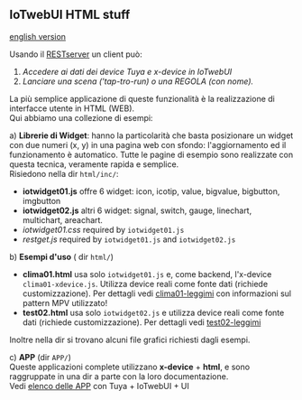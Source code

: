## IoTwebUI HTML stuff
[english version](https://github.com/msillano/IoTwebUI/blob/main/html/README.md)

Usando il [RESTserver](https://github.com/msillano/IoTwebUI/blob/main/RESTserver/LEGGIMI-REST22.md) un client può:
1. _Accedere ai dati dei device Tuya e x-device in IoTwebUI_
2. _Lanciare una scena ('tap-tro-run) o una REGOLA (con nome)._
   
La più semplice applicazione di queste funzionalità è la realizzazione di interfacce utente in HTML (WEB).<br>
Qui abbiamo una collezione di esempi:

a) **Librerie di Widget**: hanno la particolarità che basta posizionare un widget con due numeri (x, y) in una pagina web con sfondo: 
l'aggiornamento ed il funzionamento è automatico. Tutte le pagine di esempio sono realizzate con questa tecnica, veramente rapida e semplice.<br>
Risiedono nella dir `html/inc/`:
* **iotwidget01.js** offre 6 widget: icon, icotip, value, bigvalue, bigbutton, imgbutton
* **iotwidget02.js** altri 6 widget: signal, switch, gauge, linechart, multichart, areachart.
* _iotwidget01.css_  required by `iotwidget01.js`
* _restget.js_  required by  `iotwidget01.js` and `iotwidget02.js`

b) **Esempi d'uso** ( dir `html/`)
* **clima01.html** usa solo  `iotwidget01.js` e, come backend, l'x-device `clima01-xdevice.js`.  Utilizza device reali come fonte dati (richiede customizzazione).
Per dettagli vedi [clima01-leggimi](https://github.com/msillano/IoTwebUI/blob/main/html/clima01-leggimi.md) con informazioni sul pattern MPV utilizzato!
* **test02.html** usa solo  `iotwidget02.js` e utilizza device reali come fonte dati (richiede customizzazione).
Per dettagli vedi [test02-leggimi](https://github.com/msillano/IoTwebUI/blob/main/html/test02-leggimi.md) 

Inoltre nella dir si trovano alcuni file grafici richiesti dagli esempi.

c) **APP** (dir `APP/`)<br>
Queste applicazioni complete utilizzano **x-device** + **html**, e sono raggruppate in una dir a parte con la loro documentazione.<br>
Vedi [elenco delle APP](https://github.com/msillano/IoTwebUI/tree/main/APP) con Tuya + IoTwebUI + UI
